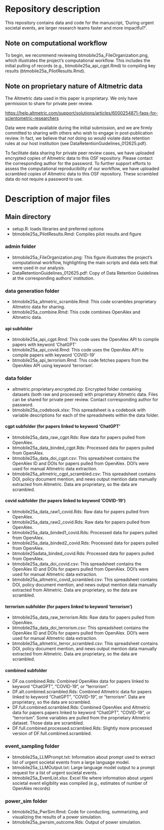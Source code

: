 # Repository description

This repository contains data and code for the manuscript, ‘During urgent societal events, are larger research teams faster and more impactful?’.

## Note on computational workflow

To begin, we recommend reviewing btmobile25a_FileOrganization.png, which illustrates the project’s computational workflow. This includes the initial pulling of records (e.g., btmobile25a_api_cgpt.Rmd) to compiling key results (btmobile25a_PilotResults.Rmd).

## Note on proprietary nature of Altmetric data

The Altmetric data used in this paper is proprietary. We only have permission to share for private peer review.

<https://help.altmetric.com/support/solutions/articles/6000254871-faqs-for-scientometric-researchers>

Data were made available during the initial submission, and we are firmly committed to sharing with others who wish to engage in post-publication review. In fact, we believe that *not* doing so would violate data retention rules at our host institution (see DataRetentionGuidelines_012625.pdf).

To facilitate data sharing for private peer review cases, we have uploaded encrypted copies of Altmetric data to this OSF repository. Please contact the corresponding author for the password. To further support efforts to assess the computational reproducibility of our workflow, we have uploaded scrambled copies of Altmetric data to this OSF repository. These scrambled data do not require a password to use.

# Description of major files

## Main directory

-   setup.R: loads libraries and preferred options
-   btmobile25a_PilotResults.Rmd: Compiles pilot results and figure

### admin folder

-   btmobile25a_FileOrganization.png: This figure illustrates the project’s computational workflow, highlighting the main scripts and data sets that were used in our analysis.
-   DataRetentionGuidelines_012625.pdf: Copy of Data Retention Guidelines at the corresponding authors’ institution.

### data generation folder

-   btmobile25a_altmetric_scramble.Rmd: This code scrambles proprietary Altmetric data for sharing.
-   btmobile25a_combine.Rmd: This code combines OpenAlex and Altmetric data.

#### api subfolder

-   btmobile25a_api_cgpt.Rmd: This code uses the OpenAlex API to compile papers with keyword ‘ChatGPT’
-   btmobile25a_api_covid.Rmd: This code uses the OpenAlex API to compile papers with keyword ‘COVID-19’
-   btmobile25a_api_terrorism.Rmd: This code fetches papers from the OpenAlex API using keyword ‘terrorism’.

### data folder

-   altmetric.proprietary.encrypted.zip: Encrypted folder containing datasets (both raw and processed) with proprietary Altmetric data. Files can be shared for private peer review. Contact corresponding author for password.
-   btmobile25a_codebook.xlsx: This spreadsheet is a codebook with variable descriptions for each of the spreadsheets within the data folder.

#### cgpt subfolder (for papers linked to keyword ‘ChatGPT’

-   btmobile25a_data_raw_cgpt.Rds: Raw data for papers pulled from OpenAlex.
-   btmobile25a_data_binded_cgpt.Rds: Processed data for papers pulled from OpenAlex.
-   btmobile25a_data_doi_cgpt.csv: This spreadsheet contains the OpenAlex ID and DOIs for papers pulled from OpenAlex. DOI’s were used for manual Altmetric data extraction.
-   btmobile25a_altmetric_cgpt_scrambled.csv: This spreadsheet contains DOI, policy document mention, and news output mention data manually extracted from Altmetric. Data are proprietary, so the data are scrambled.

#### covid subfolder (for papers linked to keyword ‘COVID-19’)

-   btmobile25a_data_raw1_covid.Rds: Raw data for papers pulled from OpenAlex.
-   btmobile25a_data_raw2_covid.Rds: Raw data for papers pulled from OpenAlex.
-   btmobile25a_data_binded1_covid.Rds: Processed data for papers pulled from OpenAlex.
-   btmobile25a_data_binded2_covid.Rds: Processed data for papers pulled from OpenAlex.
-   btmobile25adata_binded_covid.Rds: Processed data for papers pulled from OpenAlex.
-   btmobile25a_data_doi_covid.csv: This spreadsheet contains the OpenAlex ID and DOIs for papers pulled from OpenAlex. DOI’s were used for manual Altmetric data extraction.
-   btmobile25a_altmetric_covid_scrambled.csv: This spreadsheet contains DOI, policy document mention, and news output mention data manually extracted from Altmetric. Data are proprietary, so the data are scrambled.

#### terrorism subfolder (for papers linked to keyword ‘terrorism’)

-   btmobile25a_data_raw_terrorism.Rds: Raw data for papers pulled from OpenAlex.
-   btmobile25a_data_doi_terrorism.csv: This spreadsheet contains the OpenAlex ID and DOIs for papers pulled from OpenAlex. DOI’s were used for manual Altmetric data extraction.
-   btmobile25a_altmetric_terror_scrambled.csv: This spreadsheet contains DOI, policy document mention, and news output mention data manually extracted from Altmetric. Data are proprietary, so the data are scrambled.

#### combined subfolder

-   DF.oa.combined.Rds: Combined OpenAlex data for papers linked to keyword “ChatGPT”, “COVID-19”, or “terrorism”.
-   DF.alt.combined.scrambled.Rds: Combined Altmetric data for papers linked to keyword “ChatGPT”, “COVID-19”, or “terrorism”. Data are proprietary, so the data are scrambled.
-   DF.full.combined.scrambled.Rds: Combined OpenAlex and Altmetric data for papers papers linked to keyword “ChatGPT”, “COVID-19”, or “terrorism”. Some variables are pulled from the proprietary Altmetric dataset. Those data are scrambled.
-   DF.full.combined.processed.scrambled.Rds: Slightly more processed version of DF.full.combined.scrambled.

### event_sampling folder
-   btmobile25a_LLMPrompt.txt: Information about prompt used to extract list of urgent societal events from a large language model.
-   btmobile25a_LLMOutput.txt: Large language model output to a prompt request for a list of urgent societal events.
-   btmobile25a_EventList.xlsx: Excel file where information about urgent societal event eligiblity was compiled (e.g., estimates of number of OpenAlex records)

### power_sim folder
-   btmobile25a_PwrSim.Rmd: Code for conducting, summarizing, and visualizing the results of a power simulation.
-   btmobile25a_pwrsim_outcome.Rds: Output of power simulation.
